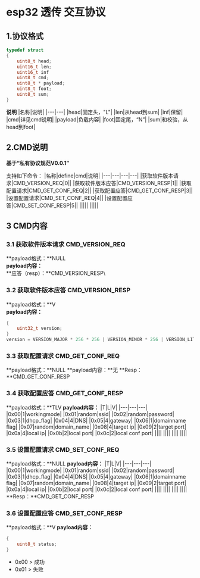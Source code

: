 # esp32 透传 交互协议

## 1.协议格式
```c
typedef struct
{
    uint8_t head;
    uint16_t len;
    uint16_t inf
    uint8_t cmd;
    uint8_t * payload;
    uint8_t foot;
    uint8_t sum;
}

```
**说明**
|名称|说明|
|---|---|
|head|固定头，"L"|
|len|从head到sum|
|inf|保留|
|cmd|详见cmd说明|
|payload|负载内容|
|foot|固定尾，“N”|
|sum|和校验，从head到foot|

## 2.CMD说明

**基于“私有协议规范V0.0.1”**

支持如下命令：
|名称|define|cmd|说明|
|---|---|---|---|
|获取软件版本请求|CMD_VERSION_REQ|0||
|获取软件版本应答|CMD_VERSION_RESP|1||
|获取配置请求|CMD_GET_CONF_REQ|2||
|获取配置应答|CMD_GET_CONF_RESP|3||
|设置配置请求|CMD_SET_CONF_REQ|4||
|设置配置应答|CMD_SET_CONF_RESP|5||
|||||
|||||


## 3 CMD内容
### 3.1 获取软件版本请求 CMD_VERSION_REQ
**payload格式：**NULL\
**payload内容：**\
**应答（resp）：**CMD_VERSION_RESP\

### 3.2 获取软件版本应答 CMD_VERSION_RESP
**payload格式：**V\
**payload内容：**
```c
{
	uint32_t version;
}
version = VERSION_MAJOR * 256 * 256 | VERSION_MINOR * 256 | VERSION_LITE;

```
### 3.3 获取配置请求  CMD_GET_CONF_REQ
**payload格式：**NULL
**payload内容：**无
**Resp：**CMD_GET_CONF_RESP

### 3.4 获取配置应答 CMD_GET_CONF_RESP
**payload格式：**TLV
**payload内容：**
|T|L|V|
|---|---|---|
|0x00|1|workingmode|
|0x01|random|ssid|
|0x02|random|password|
|0x03|1|dhcp_flag|
|0x04|4|DNS|
|0x05|4|gateway|
|0x06|1|domainname flag|
|0x07|random|domain_name|
|0x08|4|target ip|
|0x09|2|target port|
|0x0a|4|local ip|
|0x0b|2|local port|
|0x0c|2|local conf port|
||||
||||
||||
||||
### 3.5 设置配置请求 CMD_SET_CONF_REQ
**payload格式：**NULL
**payload内容：**
|T|L|V|
|---|---|---|
|0x00|1|workingmode|
|0x01|random|ssid|
|0x02|random|password|
|0x03|1|dhcp_flag|
|0x04|4|DNS|
|0x05|4|gateway|
|0x06|1|domainname flag|
|0x07|random|domain_name|
|0x08|4|target ip|
|0x09|2|target port|
|0x0a|4|local ip|
|0x0b|2|local port|
|0x0c|2|local conf port|
||||
||||
||||
||||
**Resp：**CMD_GET_CONF_RESP
### 3.6 设置配置应答 CMD_SET_CONF_RESP
**payload格式：**V
**payload内容：**
```c
{
	uint8_t status;
}
```
* 0x00  > 成功
* 0x01 > 失败














